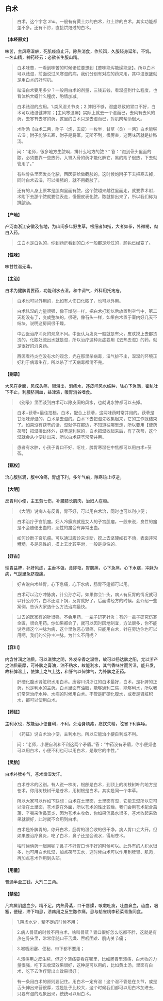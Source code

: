 ## 白术

> 白术，这个字念 zhu。一般有有黄土炒的白术，红土炒的白术，其实功能都差不多。还有不炒，直接烘焙过的白术。

#### 【本经原文】
味苦，主风寒湿痹，死肌痉疸止汗，除热消食，作煎饵，久服轻身延年，不饥。
一名山精，神药经云：必欲长生服山精。

> 白术味苦，一看到味苦的时候诸位要想到【苦味能泻能燥能坚】。所以白术可以祛湿，前面说过风寒湿的病，我们分别有对症的药来用，其中湿很盛就是用白术的好时机。

> 祛湿白术要用多少？一般用白术的剂量，三钱五钱，看湿盛到什么程度，也看体格大概什么程度，酌情加减。

> 白术祛湿的应用。1.类风湿关节炎；2.脾阳不够，湿盛导致的胃口不好，白术可以祛湿健脾胃；【主风寒湿痹】实际上就去一个湿而已，去风有去风的药，去寒有去寒的药，这里的白术只是去湿而已，对肌肉帮助很大。

> 术附汤【白术二两，附子（炮，去皮）一枚半，甘草（灸）一两】白术能够去湿；附子能够去寒，附子是将军，无所不到，很厉害，这两味药就是排脓汤。

> 问：“老师，很多地方生脓啊，排什么地方的脓？” 答：“跑到骨头里面的脓，必须要靠一些热药，入肾入骨的药才能化解它，黑的附子很热，下去就管用了。”

> 有些骨头里面发炎化脓，西医要给做截肢的，这时候炮附子下去把寒去掉，同时白术去湿，可以排脓的，就不用截肢了。

> 还有的人身上原本是肌肉里面有脓，这个脓越来越往里面走，就要靠术附，术附下去那个脓就要往表走，慢慢皮表化脓，脓就排出来了，所以我们称为排脓汤。

#### 【产地】
产河南浙江安徽及各地，为山间多年野生草，根细者如指，大者如拳，外微褐，肉白入药。

> 生白术是白色的，你到药房看到的白术一般都是炒过的，颜色已经变了。

#### 【性味】
味甘性温无毒。
#### 【主治】
白术为健脾胃要药，功能利水去湿，和中调气，外科用托疡疮。

> 白术也可以外用的，比如有人伤口化脓了，也可以外用。

> 白术祛湿的力量很强，像干燥剂一样。把白术打粉以后放置到空气中，第二天粉没有了，变成整块的，很硬，像石头一样，如果白术置于室内好几天不结块，说明这房间很干燥。

> 中西医治疗消炎的观念不同。中医认为发炎一般就是有火，皮肤摸上去都烫烫的，化脓处流出水就是湿，所以治疗这种炎症要用【去热去湿】的药，就是很好的消炎药。

> 西医看待炎症没有水的观念，光在那里杀病毒，湿气排不出，湿湿的环境正好利于病毒生存，所以杀了半天病毒都清不完。

#### 【别录】
大风在身面，风眩头痛，眼泪出，消痰水，逐皮间风水结肿，除心下急满，霍乱吐
下不止，利腰脐间血，益津液，暖胃消谷嗜食。

> 《别录》里面谈到白术可以除皮间的风水，也就说水肿都可以去掉。

> 白术+茯苓=最佳拍档。白术，配合上茯苓，这两味药时常并用的。茯苓是甘淡味渗湿的，白术是去湿的。白术下去把湿先收集起来，它的工作就结束了。如果没有茯苓的话，湿就停在那边，不知道往哪里走，所以要用【使药茯苓】把湿排出体外，茯苓是利尿的，白术把湿收起来后，有了茯苓，这个湿就会从小便排出来，所以白术茯苓常常并用。

> 患者有水肿，小孩子胃口不好、呕吐，脾胃寒湿在中焦都可以用白术+茯苓。

#### 【甄权】
治心腹胀满，腹中冷痛，胃虚下利，多年气痢，除寒热止呕逆。
#### 【大明】
反胃利小便，主五劳七伤，补腰膝长肌肉，治妇人症瘕。

> 《大明》说病人有反胃，胃不好，可以用白术治，同时也可以利小便；

> 白术治疗子宫肌瘤。妇人冷癥瘕就是女人的子宫肌瘤，一般来说，良性的瘤是不会随便出血的，恶性的瘤会有异常出血。

> 如何诊断子宫肌瘤。可以通过腹诊来诊断，摸上去坚硬如石不动，表面非常粗糙，多是恶性的，摸上去比较平滑，一般是良性的。

#### 【好古】
理胃益脾，补肝风虚，主舌本强，食即呕，胃脘痛，心下急痛，心下水痞，冲脉为病，气逆里急脐腹痛。

> 好古说白术益胃，心下急痛，心下水痞，肠胃不适都可以用。

> 白术可以治疗冲脉病，针公孙亦可。如果你会针灸，病人有反胃的情况就可以针公孙穴，白术还没下锅，反胃就好了。后面讲经方的时候，会介绍一些案例，告诉大家选什么方法治病最快。

> 过去的医家有的针很强，不会用药，一辈子研究针灸；有的一辈子研究伤寒金匮，很会用药。你如果都会了，就可以因时因地制宜，方法很多，你不能说老师这个冲脉为病，这个里急恶心胃痛，只能用白术，针在旁边你也可以用啊，我们的公孙主冲脉，为什么不用呢？

#### 【容川】
内含甘润之油质，可以滋脾之阴，外发辛香之温性，故可以畅达脾之阳，尤以浙产之油质最厚，可补脾之膏油，油不粘水，故能利水，其气香味甘而苦温，能升发，故补脾温土，使脾土之气上达，和肝气以伸脾气，为补脾之正药。

> 肝硬化腹水肾脏积水用白术‍‍‍。唐容川讲浙江的白术最好，白术，是补脾的正药，也是利水的主药。白术里面有油脂，能够通利三焦，能够利水，所以我们常常治疗水肿、水病的时候用白术。不管是肝硬化腹水，或者是肾脏积水，都可以使用白术。

#### 【药征】
主利水也，故能治小便自利，不利，旁治身烦疼，痰饮失精，眩冒下利喜唾。

> 《药征》说白术治小便，主利水也，所以它能治小便自利或不利。

> 问：“老师，小便自利和不利这两个矛盾。”答：“中药没有矛盾，你小便频也可以用白术，小便不利也可以用白术，是取它的中性。”

#### 【灵胎】
白术补脾补气，苍术燥湿发汗。

> 白术苍术的区别。有人说一株树，根部是白术，到顶上的树枝树叶的地方是苍术，你用树枝树干是苍术，用树根是白术，其实是同一个本草。

> 所以大家可以作如下联想：白术在土里面，土里面有湿，它能去湿所以它可以活在土里面，苍术露在外面，所以苍术的性比较燥，我们会用苍术配合菖蒲、辛夷来治鼻窦炎，因为苍术主收敛，你如果流鼻水很多，苍术收起来效果就很好，此时就不会用到白术。

> 白术是补脾胃的，你开白术，肠胃的湿会收的很干净，病人胃口会大开。但如果要治疗鼻炎，吃了白术，鼻子还是会流水，得用苍术。

> 啥时候俩药一起用呢？鼻子不好胃口也不好的时候可以。此外有的人积水很多，也可用白术祛湿，加点茯苓去水，这时候白术可以作用到脾胃、肌肉，再加点苍术作用到头部。

#### 【用量】
普通半至三钱，大剂二三两。
#### 【禁忌】
凡病属阴虚血少，精不足，内热骨蒸，口干唇燥，咳嗽吐痰，吐血鼻血，齿血，咽塞，便秘，滞下均忌，溃疡用之反生脓作痛，忌与蛤雀桃李菘菜青鱼同食。

> 1.阴虚水少，精不足的时候不用；

> 2.病人骨蒸的时候不用白术，啥叫骨蒸？胃口很好怎么吃都不胖，这就是有热在骨头里，常常伴随口干舌燥、吞咽困难、肌肉关节痛；‍

> 3.喉咙闭塞、便秘、带下都不要用；

> 4.溃疡用之反生脓，但这个溃疡要看在哪里，比如肠胃里溃疡，白术收的力量很强，吃下去收湿效果很好，这种是可以用的，比如黄土汤，里面有白术，吃下去治疗胃出血效果很好；

> 有一条用白术的原则要记住。用白术一定有湿！这个湿不管是在关节，或是舌头伸出来苔很厚，或是肚子比较大，这个时候我们都可以用白术加进去，只要有湿的现象出现，统统可以用白术。